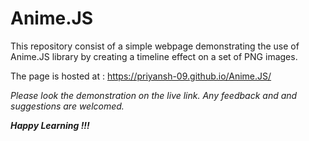 # Anime.JS

This repository consist of a simple webpage demonstrating the use of Anime.JS library by creating a timeline effect on a set of PNG images.

The page is hosted at : https://priyansh-09.github.io/Anime.JS/

_Please look the demonstration on the live link. Any feedback and and suggestions are welcomed._

***Happy Learning !!!***
